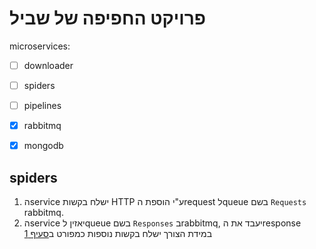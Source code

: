 # פרויקט החפיפה של שביל
microservices: 
- [ ] downloader
- [ ] spiders
- [ ] pipelines

- [x] rabbitmq
- [x] mongodb
  
## spiders
1. הservice ישלח בקשות HTTP ע"י הוספת הrequest לqueue בשם `Requests` rabbitmq.
2. הservice יאזין לqueue בשם `Responses` בrabbitmq, יעבד את הresponse במידת הצורך ישלח בקשות נוספות כמפורט ב[סעיף 1](spiders)
